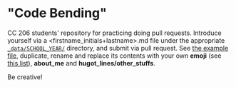 # "Code Bending"
CC 206 students' repository for practicing doing pull requests. Introduce yourself via a <firstname_initials+lastname>.md file under the appropriate [`_data/SCHOOL_YEAR/`](_data/) directory, and submit via pull request. See [the example file](_data/2021/mjsolidarios.md), duplicate, rename and replace its contents with your own **emoji** (see [this list](http://www.emoji-cheat-sheet.com/)), **about_me** and **hugot_lines/other_stuffs**.

Be creative!
